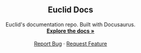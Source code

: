   <h2 align="center">Euclid Docs</h2>

  <p align="center">
    Euclid's documentation repo. Built with Docusaurus.
    <br />
    <a href="https://docs.euclidprotocol.io"><strong>Explore the docs »</strong></a>
    <br />
    <br />
    <a href="https://github.com/EuclidProtocol/docs/issues">Report Bug</a>
    ·
    <a href="https://github.com/EuclidProtocol/docs/issues">Request Feature</a>
  </p>
</p>
